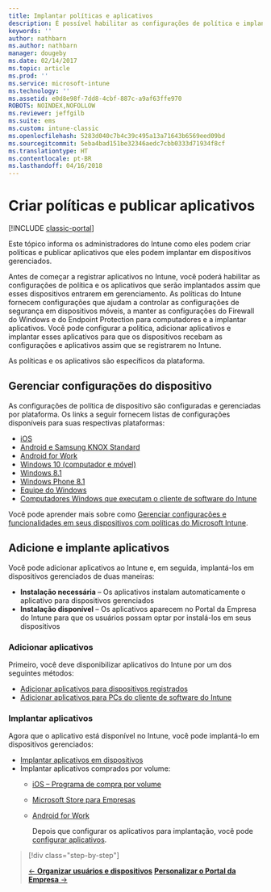 ```yaml
---
title: Implantar políticas e aplicativos
description: É possível habilitar as configurações de política e implantar aplicativos que serão aplicados assim que os dispositivos forem registrados no gerenciamento.
keywords: ''
author: nathbarn
ms.author: nathbarn
manager: dougeby
ms.date: 02/14/2017
ms.topic: article
ms.prod: ''
ms.service: microsoft-intune
ms.technology: ''
ms.assetid: e0d8e98f-7dd8-4cbf-887c-a9af63ffe970
ROBOTS: NOINDEX,NOFOLLOW
ms.reviewer: jeffgilb
ms.suite: ems
ms.custom: intune-classic
ms.openlocfilehash: 5283d040c7b4c39c495a13a71643b6569eed09bd
ms.sourcegitcommit: 5eba4bad151be32346aedc7cbb0333d71934f8cf
ms.translationtype: HT
ms.contentlocale: pt-BR
ms.lasthandoff: 04/16/2018
---
```

# <a name="create-policies-and-publish-apps"></a>Criar políticas e publicar aplicativos

[!INCLUDE [classic-portal](../includes/classic-portal.md)]

Este tópico informa os administradores do Intune como eles podem criar políticas e publicar aplicativos que eles podem implantar em dispositivos gerenciados.

Antes de começar a registrar aplicativos no Intune, você poderá habilitar as configurações de política e os aplicativos que serão implantados assim que esses dispositivos entrarem em gerenciamento. As políticas do Intune fornecem configurações que ajudam a controlar as configurações de segurança em dispositivos móveis, a manter as configurações do Firewall do Windows e do Endpoint Protection para computadores e a implantar aplicativos. Você pode configurar a política, adicionar aplicativos e implantar esses aplicativos para que os dispositivos recebam as configurações e aplicativos assim que se registrarem no Intune.

As políticas e os aplicativos são específicos da plataforma.

## <a name="manage-device-settings"></a>Gerenciar configurações do dispositivo

 As configurações de política de dispositivo são configuradas e gerenciadas por plataforma. Os links a seguir fornecem listas de configurações disponíveis para suas respectivas plataformas:

- [iOS](/intune-classic/deploy-use/ios-policy-settings-in-microsoft-intune)
- [Android e Samsung KNOX Standard](/intune-classic/deploy-use/android-policy-settings-in-microsoft-intune)
- [Android for Work](/intune-classic/deploy-use/android-for-work-policy-settings-in-microsoft-intune)
- [Windows 10 (computador e móvel)](/intune-classic/deploy-use/windows-10-policy-settings-in-microsoft-intune)
- [Windows 8.1](/intune-classic/deploy-use/windows-configuration-policy-settings-in-microsoft-intune)
- [Windows Phone 8.1](/intune-classic/deploy-use/windows-phone-8-1-policy-settings-in-microsoft-intune)
- [Equipe do Windows](/intune-classic/deploy-use/windows-team-configuration-policy-settings-in-microsoft-intune)
- [Computadores Windows que executam o cliente de software do Intune](/intune-classic/deploy-use/policies-to-protect-windows-pcs-in-microsoft-intune)

Você pode aprender mais sobre como [Gerenciar configurações e funcionalidades em seus dispositivos com políticas do Microsoft Intune](/intune-classic/deploy-use/manage-settings-and-features-on-your-devices-with-microsoft-intune-policies).

## <a name="add-and-deploy-apps"></a>Adicione e implante aplicativos

Você pode adicionar aplicativos ao Intune e, em seguida, implantá-los em dispositivos gerenciados de duas maneiras:
- **Instalação necessária** – Os aplicativos instalam automaticamente o aplicativo para dispositivos gerenciados
- **Instalação disponível** – Os aplicativos aparecem no Portal da Empresa do Intune para que os usuários possam optar por instalá-los em seus dispositivos

### <a name="add-apps"></a>Adicionar aplicativos

Primeiro, você deve disponibilizar aplicativos do Intune por um dos seguintes métodos:
- [Adicionar aplicativos para dispositivos registrados](/intune-classic/deploy-use/add-apps-for-mobile-devices-in-microsoft-intune)
- [Adicionar aplicativos para PCs do cliente de software do Intune](/intune-classic/deploy-use/add-apps-for-windows-pcs-in-microsoft-intune)

### <a name="deploy-apps"></a>Implantar aplicativos

Agora que o aplicativo está disponível no Intune, você pode implantá-lo em dispositivos gerenciados:
- [Implantar aplicativos em dispositivos](/intune-classic/deploy-use/deploy-use/deploy-apps-in-microsoft-intune)
- Implantar aplicativos comprados por volume:
  - [iOS – Programa de compra por volume](/intune-classic/deploy-use/manage-ios-apps-you-purchased-through-a-volume-purchase-program-with-microsoft-intune)
  - [Microsoft Store para Empresas](/intune-classic/deploy-use/manage-apps-you-purchased-from-the-windows-store-for-business-with-microsoft-intune)
  - [Android for Work](/intune-classic/deploy-use/android-for-work-apps)

    Depois que configurar os aplicativos para implantação, você pode [configurar aplicativos](/intune-classic/deploy-use/monitor-apps-in-microsoft-intune).

> [!div class="step-by-step"]
> 
> [&larr; **Organizar usuários e dispositivos**](./start-with-a-paid-subscription-to-microsoft-intune-step-5.md)       [**Personalizar o Portal da Empresa** &rarr;](/intune/company-portal-customize)  
